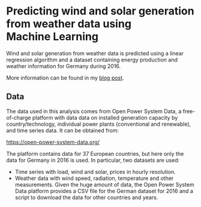 # Predicting wind and solar generation from weather data using Machine Learning

Wind and solar generation from weather data is predicted using a linear regression algorithm and a dataset containing energy production and weather information for Germany during 2016.

More information can be found in my [blog post](https://medium.com/hugo-ferreiras-blog/predicting-wind-and-solar-generation-from-weather-data-using-machine-learning-998d7db8415e).

## Data

The data used in this analysis comes from Open Power System Data, a free-of-charge platform with data data on installed generation capacity by country/technology, individual power plants (conventional and renewable), and time series data. It can be obtained from:

https://open-power-system-data.org/

The platform contains data for 37 European countries, but here only the data for Germany in 2016 is used. In particular, two datasets are used:
* Time series with load, wind and solar, prices in hourly resolution. 
* Weather data with wind speed, radiation, temperature and other measurements. Given the huge amount of data, the Open Power System Data platform provides a CSV file for the German dataset for 2016 and a script to download the data for other countries and years.
